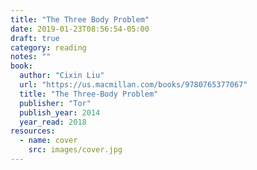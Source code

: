 ```yaml
---
title: "The Three Body Problem"
date: 2019-01-23T08:56:54-05:00
draft: true
category: reading
notes: ""
book:
  author: "Cixin Liu"
  url: "https://us.macmillan.com/books/9780765377067"
  title: "The Three-Body Problem"
  publisher: "Tor"
  publish_year: 2014
  year_read: 2018
resources:
  - name: cover
    src: images/cover.jpg
---
```


